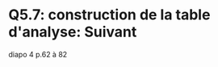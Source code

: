 Q5.7: construction de la table d'analyse: Suivant
=================================================

diapo 4 p.62 à 82
